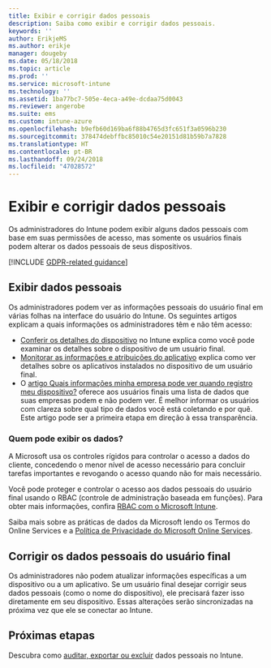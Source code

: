 ```yaml
---
title: Exibir e corrigir dados pessoais
description: Saiba como exibir e corrigir dados pessoais.
keywords: ''
author: ErikjeMS
ms.author: erikje
manager: dougeby
ms.date: 05/18/2018
ms.topic: article
ms.prod: ''
ms.service: microsoft-intune
ms.technology: ''
ms.assetid: 1ba77bc7-505e-4eca-a49e-dcdaa75d0043
ms.reviewer: angerobe
ms.suite: ems
ms.custom: intune-azure
ms.openlocfilehash: b9efb60d169ba6f88b4765d3fc651f3a0596b230
ms.sourcegitcommit: 378474debffbc85010c54e20151d81b59b7a7828
ms.translationtype: HT
ms.contentlocale: pt-BR
ms.lasthandoff: 09/24/2018
ms.locfileid: "47028572"
---
```

# <a name="view-and-correct-personal-data"></a>Exibir e corrigir dados pessoais

Os administradores do Intune podem exibir alguns dados pessoais com base em suas permissões de acesso, mas somente os usuários finais podem alterar os dados pessoais de seus dispositivos.

[!INCLUDE [GDPR-related guidance](./includes/gdpr-dsr-and-stp-note.md)]


## <a name="view-personal-data"></a>Exibir dados pessoais

Os administradores podem ver as informações pessoais do usuário final em várias folhas na interface do usuário do Intune. Os seguintes artigos explicam a quais informações os administradores têm e não têm acesso:
- [Conferir os detalhes do dispositivo](device-inventory.md) no Intune explica como você pode examinar os detalhes sobre o dispositivo de um usuário final.
- [Monitorar as informações e atribuições do aplicativo](apps-monitor.md) explica como ver detalhes sobre os aplicativos instalados no dispositivo de um usuário final.
- O [artigo Quais informações minha empresa pode ver quando registro meu dispositivo?](https://docs.microsoft.com/intune-user-help/what-info-can-your-company-see-when-you-enroll-your-device-in-intune) oferece aos usuários finais uma lista de dados que suas empresas podem e não podem ver. É melhor informar os usuários com clareza sobre qual tipo de dados você está coletando e por quê. Este artigo pode ser a primeira etapa em direção à essa transparência.

### <a name="who-can-view-the-data"></a>Quem pode exibir os dados?

A Microsoft usa os controles rígidos para controlar o acesso a dados do cliente, concedendo o menor nível de acesso necessário para concluir tarefas importantes e revogando o acesso quando não for mais necessário. 

Você pode proteger e controlar o acesso aos dados pessoais do usuário final usando o RBAC (controle de administração baseada em funções). Para obter mais informações, confira [RBAC com o Microsoft Intune](role-based-access-control.md).

Saiba mais sobre as práticas de dados da Microsoft lendo os Termos do Online Services e a [Política de Privacidade do Microsoft Online Services](http://go.microsoft.com/fwlink/p/?linkid=131004&clcid=0x409). 

## <a name="correct-end-user-personal-data"></a>Corrigir os dados pessoais do usuário final

Os administradores não podem atualizar informações específicas a um dispositivo ou a um aplicativo. Se um usuário final desejar corrigir seus dados pessoais (como o nome do dispositivo), ele precisará fazer isso diretamente em seu dispositivo. Essas alterações serão sincronizadas na próxima vez que ele se conectar ao Intune.


## <a name="next-steps"></a>Próximas etapas

Descubra como [auditar, exportar ou excluir](privacy-data-audit-export-delete.md) dados pessoais no Intune.